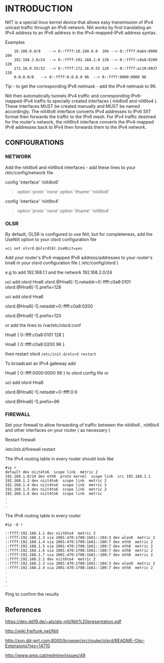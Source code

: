 # INTRODUCTION #

NIIT is a special linux kernel device that allows easy transmission of IPv4 unicast traffic through an IPv6 network. Niit works by first translating an IPv4 address to an IPv6 address in the IPv4-mapped-IPv6 address syntax.

Examples
```
	10.100.0.0/8    --> 0::ffff:10.100.0.0  104 --> 0::ffff:0a64:0000 104
	192.168.2.0/24  --> 0::ffff:192.168.2.0 120 --> 0::ffff:c0a8:0200 120   
	172.16.0.55/32  --> 0::ffff:172.16.0.55 128 --> 0::ffff:ac10:0037 128 
	0.0.0.0/0	--> 0::ffff:0.0.0.0	96  --> 0::ffff:0000:0000 96
```


Tip - to get the corresponding IPv6 netmask - add the IPv4 netmask to 96.

Niit then automatically tunnels IPv4 traffic and corresponding IPv6-mapped-IPv4 traffic to specially created interfaces ( niit4to6 and niit6to4 ).
These interfaces MUST be created manually and MUST be named accordingly.
The niit4to6 interface converts IPv4 addresses to IPv6 SIIT format then forwards the traffic to the IPv6 mesh.
For IPv4 traffic destined for the router's network, the niit6to4 interface converts the IPv4-mapped IPv6 addresses back to IPv4 then forwards them to the IPv4 network.

## CONFIGURATIONS ##

### NETWORK ###
Add the niit4to6 and niit6to4 interfaces - add these lines to your /etc/config/network file


config 'interface' 'niit4to6'
> option 'proto' 'none'
> option 'ifname' 'niit4to6'

config 'interface' 'niit6to4'
> option 'proto' 'none'
> option 'ifname' 'niit6to4'

### OLSR ###

By default, OLSR is configured to use Niit, but for completeness, add the UseNiit option to your olsrd configuration file

`uci set olsrd.@olsrd[0].UseNiit=yes`

Add your router's IPv4-mapped IPv6 address/addresses to your router's hna6 in your olsrd configuration file ( /etc/config/olsrd )

e.g to add 192.168.1.1 and the network 192.168.2.0/24

uci add olsrd Hna6
olsrd.@Hna6[-1].netaddr=0::ffff:c0a8:0101
olsrd.@Hna6[-1].prefix=128


uci add olsrd Hna6

olsrd.@Hna6[-1].netaddr=0::ffff:c0a8:0200

olsrd.@Hna6[-1].prefix=120



or add the lines to /var/etc/olsrd.conf

Hna6 { 0::ffff:c0a8:0101 128 }

Hna6 { 0::ffff:c0a8:0200 96 }


then restart olsrd `/etc/init.d/olsrd restart`

To broadcast an IPv4 gateway add

Hna6 { 0::ffff:0000:0000 96 } to olsrd config file or

uci add olsrd Hna6

olsrd.@Hna6[-1].netaddr=0::ffff:0:0

olsrd.@Hna6[-1].prefix=96


### FIREWALL ###

Set your firewall to allow forwarding of traffic between the niit4to6 , niit6to4 and other interfaces on your router ( as necessary )

Restart firewall

/etc/init.d/firewall restart


The IPv4 routing table in every router should look like

```
#ip r
default dev niit4to6  scope link  metric 2 
192.168.1.0/24 dev eth0  proto kernel  scope link  src 192.168.1.1 
192.168.1.3 dev niit4to6  scope link  metric 2 
192.168.1.4 dev niit4to6  scope link  metric 2 
192.168.1.5 dev niit4to6  scope link  metric 2 
192.168.1.6 dev niit4to6  scope link  metric
.
.
.
```

The IPv6 routing table in every router

```
#ip -6 r

::ffff:192.168.1.1 dev niit6to4  metric 2 
::ffff:192.168.1.3 via 2001:470:1f08:1b61::104:3 dev wlan0  metric 2 
::ffff:192.168.1.4 via 2001:470:1f08:1b61::100:7 dev eth0  metric 2 
::ffff:192.168.1.5 via 2001:470:1f08:1b61::100:7 dev eth0  metric 2 
::ffff:192.168.1.6 via 2001:470:1f08:1b61::100:7 dev eth0  metric 2 
::ffff:192.168.1.7 via 2001:470:1f08:1b61::100:7 dev eth0  metric 2 
::ffff:192.168.2.1 dev niit6to4  metric 2 
::ffff:192.168.2.3 via 2001:470:1f08:1b61::104:3 dev wlan0  metric 2 
::ffff:192.168.2.4 via 2001:470:1f08:1b61::100:7 dev eth0  metric 2
.
.
.
.
```

Ping to confirm the results

## References ##

https://dev.dd19.de/~alx/alx-niit/Niit%20presentation.pdf

http://wiki.freifunk.net/Niit

http://svn.dd-wrt.com:8000/browser/src/router/olsrd/README-Olsr-Extensions?rev=14710

http://www.qmp.cat/redmine/issues/49